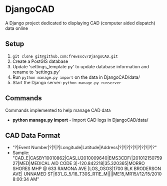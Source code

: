 DjangoCAD
=========

A Django project dedicated to displaying CAD (computer aided dispatch) data online

Setup
-----

1. `git clone git@github.com:frewsxcv/DjangoCAD.git`
2. Create a PostGIS database
3. Update 'settings\_template.py' to update database information and rename to 'settings.py'
4. Run `python manage.py import` on the data in DjangoCAD/data/
5. Start the Django server: `python manage.py runserver`

Commands
--------

Commands implemented to help manage CAD data

+ **python manage.py import** - Import CAD logs in DjangoCAD/data/

CAD Data Format
---------------

+ "?|Event Number|?|?|?|Longitude|Latitude|Address|?|?|?|?|?|?|?|?|?|?"
+ Sample: "CAD\_E|CASBY10010862|CASLU2010009640|EMS3CDF/|20101215075927|MED|MEDICAL AID CODE 3|-120.842218|35.320365|MORRO SHORES MHP @ 633 RAMONA AVE |LOS\_OSOS|1700 BLK BRODERSON AVE| UNNAMED ST|631\_G\_5/18\_T30S\_R11E\_M||||ME15,MR15//12/15/2010 8:00:34 AM"

